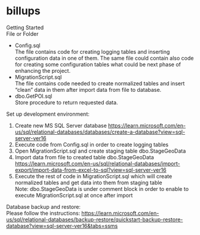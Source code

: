 # billups

Getting Started <br /> 
File or Folder <br />
- Config.sql	<br />
	The file contains code for creating logging tables and inserting configuration data in one of them. The same file could contain also code for creating some configuration tables what could be next phase of enhancing the project. <br />
-	MigrationScript.sql <br />
	The file contains code needed to create normalized tables and insert “clean” data in them after import data from file to database. <br />
-	dbo.GetPOI.sql <br />
Store procedure to return requested data. <br />

Set up development environment:
1.	Create new MS SQL Server database
	https://learn.microsoft.com/en-us/sql/relational-databases/databases/create-a-database?view=sql-server-ver16
2.	Execute code from Config.sql in order to create logging tables
3.	Open MigrationScript.sql and create staging table dbo.StageGeoData
4.	Import data from file to created table dbo.StageGeoData
	https://learn.microsoft.com/en-us/sql/relational-databases/import-export/import-data-from-excel-to-sql?view=sql-server-ver16
5.	Execute the rest of code in MigrationScript.sql which will create normalized tables and get data into them from staging table <br />
Note: dbo.StageGeoData is under comment block in order to enable to execute MigrationScript.sql at once after import <br />

Database backup and restore: <br />
	Please follow the instructions: https://learn.microsoft.com/en-us/sql/relational-databases/backup-restore/quickstart-backup-restore-database?view=sql-server-ver16&tabs=ssms <br />
